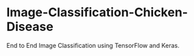 # Image-Classification-Chicken-Disease
End to End Image Classification using TensorFlow and Keras. 

